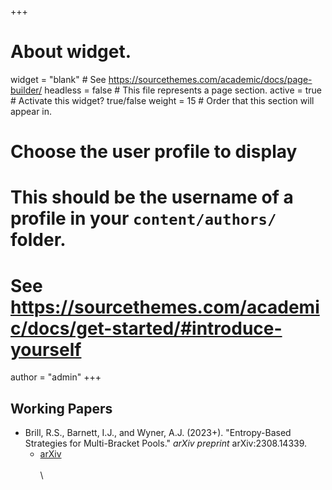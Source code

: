 +++
# About widget.
widget = "blank"  # See https://sourcethemes.com/academic/docs/page-builder/
headless = false  # This file represents a page section.
active = true  # Activate this widget? true/false
weight = 15  # Order that this section will appear in.

# Choose the user profile to display
# This should be the username of a profile in your `content/authors/` folder.
# See https://sourcethemes.com/academic/docs/get-started/#introduce-yourself
author = "admin"
+++

## Working Papers

* Brill, R.S., Barnett, I.J., and Wyner, A.J. (2023+). "Entropy-Based Strategies for Multi-Bracket Pools." _arXiv preprint_ arXiv:2308.14339.
    * [arXiv](https://arxiv.org/abs/2308.14339)      
\
\





